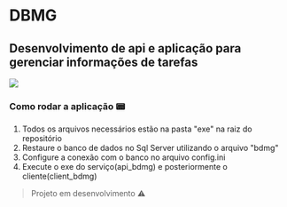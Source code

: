 # DBMG
## Desenvolvimento de api e aplicação para gerenciar informações de tarefas
<img src="https://img.shields.io/static/v1?label=DELPHI&message=Application&color=red&style=for-the-badge&logo=DELPHI"/>

### Como rodar a aplicação :pager:
  
  1. Todos os arquivos necessários estão na pasta "exe" na raiz do repositório
  2. Restaure o banco de dados no Sql Server utilizando o arquivo "bdmg"
  3. Configure a conexão com o banco no arquivo config.ini
  4. Execute o exe do serviço(api_bdmg) e posteriormente o cliente(client_bdmg) 
> Projeto em desenvolvimento :warning: 
 

